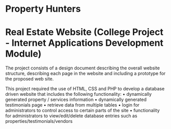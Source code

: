 # Property Hunters

# Real Estate Website (College Project - Internet Applications Development Module)

The project consists of a design document describing the overall website structure, describing
each page in the website and including a prototype for the proposed web site.

This project required the use of HTML, CSS and PHP to develop a database driven website that includes the following functionality:
• dynamically generated property / services information
• dynamically generated testimonials page
• retrieve data from multiple tables
• login for administrators to control access to certain parts of the site
• functionality for administrators to view/edit/delete database entries such as
properties/testimonials/vendors
